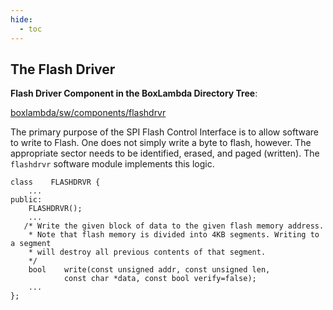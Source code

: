 ```yaml
---
hide:
  - toc
---
```


## The Flash Driver

**Flash Driver Component in the BoxLambda Directory Tree**:

[boxlambda/sw/components/flashdrvr](https://github.com/epsilon537/boxlambda/tree/master/sw/components/flashdrvr)

The primary purpose of the SPI Flash Control Interface is to allow software to write to Flash. One does not simply write a byte to flash, however. The appropriate sector needs to be identified, erased, and paged (written). The `flashdrvr` software module implements this logic.

```
class    FLASHDRVR {
    ...
public:
    FLASHDRVR();
    ...
   /* Write the given block of data to the given flash memory address.
    * Note that flash memory is divided into 4KB segments. Writing to a segment
    * will destroy all previous contents of that segment.
    */
    bool    write(const unsigned addr, const unsigned len,
            const char *data, const bool verify=false);
    ...
};
```

